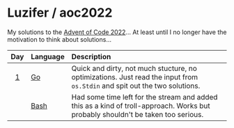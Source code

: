 # Luzifer / aoc2022

My solutions to the [Advent of Code 2022](https://adventofcode.com/2022)… At least until I no longer have the motivation to think about solutions…

| Day | Language | Description |
| :---: | :--- | :--- |
| [1](https://adventofcode.com/2022/day/1) | [Go](./day1/main.go) | Quick and dirty, not much stucture, no optimizations. Just read the input from `os.Stdin` and spit out the two solutions. |
| | [Bash](./day1/bash_solution.sh) | Had some time left for the stream and added this as a kind of troll-approach. Works but probably shouldn't be taken too serious. |
